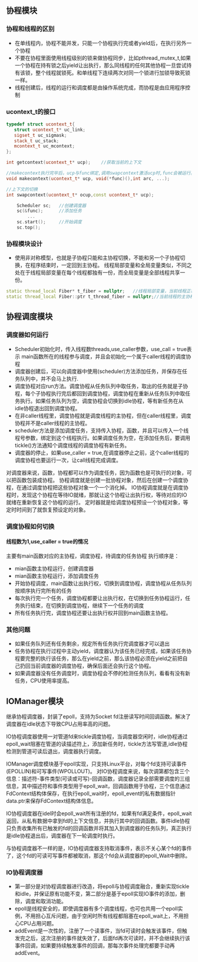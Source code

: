## 协程模块
### 协程和线程的区别
* 在单线程内，协程不能并发，只能一个协程执行完或者yield后，在执行另外一个协程
* 不要在协程里面使用线程级别的锁来做协程同步，比如pthread_mutex_t,如果一个协程在持有锁之后yield让出执行，那么同线程的任何其他协程一旦尝试持有该锁，整个线程就锁死。和单线程下连续两次对同一个锁进行加锁导致死锁一样。
* 线程创建后，线程的运行和调度都是由操作系统完成，而协程是由应用程序控制
 ### ucontext_t的接口
 ```cpp
typedef struct ucontext_t{
    struct ucontext_t* uc_link;
    sigset_t uc_sigmask;
    stack_t uc_stack;
    mcontext_t uc_mcontext;
};

int getcontext(ucontext_t* ucp);    //获取当前的上下文

//makecontext执行完毕后，ucp与func绑定,调用swapcontext激活ucp时,func会被运行。
void makecontext(ucontext_t* ucp, void(*func)(),int arc, ...);

//上下文的切换
int swapcontext(ucontext_t* ocup,const ucontext_t* ucp);
 ```

```cpp
    Scheduler sc;   //创建调度器
    sc(&func);      //添加任务 
        ...
    sc.start();     //开始调度
    sc.top();
```

### 协程模块设计
* 使用非对称模型，也就是子协程只能和主协程切换，不能和另一个子协程切换，在程序结束时，一定回到主协程。
线程局部变量和全局变量类似，不同之处在于线程局部变量在每个线程都独有一份，而全局变量是全部线程共享一份。
```cpp
static thread_local Fiber* t_fiber = nullptr;   //线程局部变量，当前线程正在运行的协程
static thread_local Fiber::ptr t_thread_fiber = nullptr;//当前线程的主协程
```

## 协程调度模块
### 调度器如何运行

 * Scheduler初始化时，传入线程数threads,use_caller参数，use_call = true表示 main函数所在的线程参与调度，并且会初始化一个属于caller线程的调度协程
 * 调度器创建后，可以向调度器中使用(scheduler)方法添加任务，并保存在任务队列中，并不会马上执行.
 * 调度协程对应run方法。调度协程从任务队列中取任务，取出的任务就是子协程，每个子协程执行完后都回到调度协程，调度协程在重新从任务队列中取任务执行。如果任务队列为空，调度协程会切换到idle协程，等有新任务在从idle协程退出回到调度协程。
 * 在非caller线程里，调度协程就是调度线程的主协程，但在caller线程里，调度协程并不是caller线程的主协程。
 * scheduler方法是添加调度任务，支持传入协程，函数，并且可以传入一个线程号参数，绑定到这个线程执行。如果调度任务为空，在添加任务后，要调用tickle()方法通知个调度线程的调度协程有新任务。
 * 调度器的停止，如果use_caller = true,在调度器停止之前，这个caller线程的调度协程也要运行一次，让call线程完成调度。

对调度器来说，函数，协程都可以作为调度任务，因为函数也是可执行的对象，可以把函数包装成协程。
协程调度就是创建一批协程对象，然后在创建一个调度协程，在通过调度协程把这些协程对象一个一个消化掉。
IO协程调度就是在调度协程时，发现这个协程在等待IO就绪，那就让这个协程让出执行权，等待对应的IO就绪在重新恢复这个协程的运行。
定时器就是给调度协程预设一个协程对象，等定时时间到了就恢复预设定的对象。

### 调度协程如何切换
#### 线程数为1,use_caller = true的情况
主要有main函数对应的主协程，调度协程，待调度的任务协程
执行顺序是：
* mian函数主协程运行，创建调度器 
* mian函数主协程运行，添加调度任务 
* 开始协程调度，main函数让出执行权，切换到调度协程，调度协程从任务队列按顺序执行完所有的任务 
* 每次执行完一个任务，调度协程都要让出执行权，在切换到任务协程运行，任务执行结束，在切换到调度协程，继续下一个任务的调度 
* 所有任务执行完，调度协程还要让出执行权并回到main函数主协程。
### 其他问题
* 如果任务队列还有任务剩余，规定所有任务执行完调度器才可以退出
* 任务协程在执行过程中主动yield，调度器认为该任务已经完成，如果该任务协程要完整的执行该任务，那么在yield之前，那么该协程必须在yield之前把自己扔回当前调度器的调度协程，确保后面还会执行这个协程。
* 如果调度器没有任务调度时，调度协程会不停的检测任务队列，看看有没有新任务，CPU使用率提高。
## IOManager模块
继承协程调度器，封装了epoll，支持为Socket fd注册读写时间回调函数。解决了调度器在idle状态下导致CPU占用率高的问题。

IO协程调度器使用一对管道fd来tickle调度协程，当调度器空闲时，idle协程通过epoll_wait阻塞在管道的读描述符上，添加新任务时，tickle方法写管道,idle协程检测到管道可读后退出，调度器执行调度。

IOManager调度模块基于epoll实现，只支持Linux平台，对每个fd支持可读事件(EPOLLIN)和可写事件(WPOLLOUT)。
对IO协程调度来说，每次调第都包含三个信息：描述符-事件类型(可读或可写)-回调函数，调度器记录全部需要调度的三组信息，其中描述符和事件类型用于epoll_wait，回调函数用于协程，三个信息通过FdContext结构体保存，在执行epoll_wait时，epoll_event的私有数据指针data.ptr来保存FdContext结构体信息。

IO协程调度器在idel时会epoll_wait所有注册的fd，如果有fd满足条件，epoll_wait返回，从私有数据中拿到fd的上下文信息，并执行其中的回调函数。事件idle协程只负责收集所有已触发的fd的回调函数并将其加入到调度器的任务队列，真正执行是idle协程退出后，调度器在下一轮调度时执行。

与协程调度器不一样的是，IO协程调度器支持取消事件，表示不关心某个fd的事件了，这个fd的可读可写事件都被取消，那这个fd会从调度器的epoll_Wait中删除。

### IO协程调度器
* 第一部分是对协程调度器进行改造，将epoll与协程调度融合，重新实现tickle和idle，并保证原有功能不变，第二部分是基于epoll实现IO事件的添加，删除，调度和取消功能。
* epoll是线程安全的，即使调度器有多个调度线程，也可也共用一个epoll实例，不用担心互斥问题，由于空闲时所有线程都阻塞在epoll_wait上，不用担心CPU占用问题。
* addEvent是一次性的，注册了一个读事件，当fd可读时会触发该事件，但触发完之后，这次注册的事件就失效了，后面fd再次可读时，并不会继续执行该事件回调，如果要持续触发事件的回调，那每次事件处理完都要手动再addEvent。 






